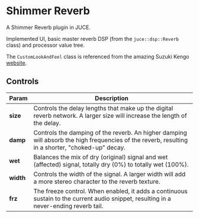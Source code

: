 # Shimmer Reverb
A Shimmer Reverb plugin in JUCE.

Implemented UI, basic master reverb DSP (from the `juce::dsp::Reverb` class) and processor value tree.

The `CustomLookAndFeel` class is referenced from the amazing Suzuki Kengo [website](https://suzuki-kengo.dev/posts/dial-customization).

## Controls

| Param | Description |
| --- | --- |
| **size** | Controls the delay lengths that make up the digital reverb network. A larger size will increase the length of the delay. |
| **damp** | Controls the damping of the reverb. An higher damping will absorb the high frequencies of the reverb, resulting in a shorter, "choked-up" decay. |
| **wet** | Balances the mix of dry (original) signal and wet (affected) signal, totally dry (0%) to totally wet (100%). |
| **width** | Controls the width of the signal. A larger width will add a more stereo character to the reverb texture. |
| **frz** | The freeze control. When enabled, it adds a continuous sustain to the current audio snippet, resulting in a never-ending reverb tail. |